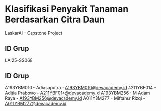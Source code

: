 # Klasifikasi Penyakit Tanaman Berdasarkan Citra Daun
LaskarAI - Capstone Project

## ID Grup
LAI25-SS068

## ID Grup
A193YBM010 - Adiasaputra - A193YBM010@devacademy.id
A211YBF014 - Aditia Prabowo	- A211YBF014@devacademy.id
A193YBM256 - M Adam Raya - A193YBM256@devacademy.id
A011YBM277 - Miftahur Rizqi	- A011YBM277@devacademy.id
